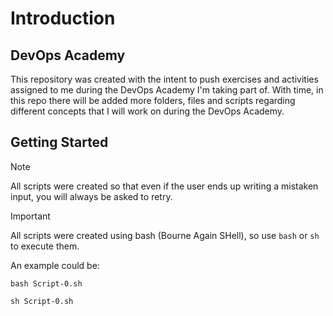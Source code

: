 # Introduction
## DevOps Academy
This repository was created with the intent to push exercises and activities assigned to me during the DevOps Academy I'm taking part of. With time, in this repo there will be added more folders, files and scripts regarding different concepts that I will work on during the DevOps Academy.
## Getting Started
> [!NOTE]
> All scripts were created so that even if the user ends up writing a mistaken input, you will always be asked to retry.

> [!IMPORTANT]
> All scripts were created using bash (Bourne Again SHell), so use `bash` or `sh` to execute them.

An example could be:
```
bash Script-0.sh
```
```
sh Script-0.sh
```
